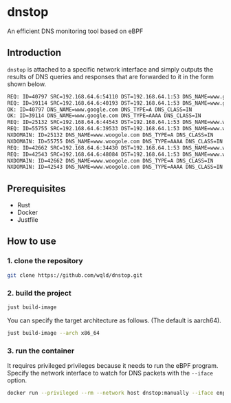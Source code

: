# dnstop
An efficient DNS monitoring tool based on eBPF

## Introduction

`dnstop` is attached to a specific network interface and simply outputs the results of DNS queries and responses that are forwarded to it in the form shown below.

```sh
REQ: ID=40797 SRC=192.168.64.6:54110 DST=192.168.64.1:53 DNS_NAME=www.google.com DNS_TYPE=A DNS_CLASS=IN
REQ: ID=39114 SRC=192.168.64.6:40193 DST=192.168.64.1:53 DNS_NAME=www.google.com DNS_TYPE=AAAA DNS_CLASS=IN
OK: ID=40797 DNS_NAME=www.google.com DNS_TYPE=A DNS_CLASS=IN
OK: ID=39114 DNS_NAME=www.google.com DNS_TYPE=AAAA DNS_CLASS=IN
REQ: ID=25132 SRC=192.168.64.6:44543 DST=192.168.64.1:53 DNS_NAME=www.woogole.com DNS_TYPE=A DNS_CLASS=IN
REQ: ID=55755 SRC=192.168.64.6:39533 DST=192.168.64.1:53 DNS_NAME=www.woogole.com DNS_TYPE=AAAA DNS_CLASS=IN
NXDOMAIN: ID=25132 DNS_NAME=www.woogole.com DNS_TYPE=A DNS_CLASS=IN
NXDOMAIN: ID=55755 DNS_NAME=www.woogole.com DNS_TYPE=AAAA DNS_CLASS=IN
REQ: ID=42662 SRC=192.168.64.6:34430 DST=192.168.64.1:53 DNS_NAME=www.woogole.com DNS_TYPE=A DNS_CLASS=IN
REQ: ID=42543 SRC=192.168.64.6:48084 DST=192.168.64.1:53 DNS_NAME=www.woogole.com DNS_TYPE=AAAA DNS_CLASS=IN
NXDOMAIN: ID=42662 DNS_NAME=www.woogole.com DNS_TYPE=A DNS_CLASS=IN
NXDOMAIN: ID=42543 DNS_NAME=www.woogole.com DNS_TYPE=AAAA DNS_CLASS=IN
```

## Prerequisites

- Rust
- Docker
- Justfile

## How to use

### 1. clone the repository

```bash
git clone https://github.com/wqld/dnstop.git
```

### 2. build the project

```bash
just build-image
```

You can specify the target architecture as follows. (The default is aarch64).

```bash
just build-image --arch x86_64
```

### 3. run the container

It requires privileged privileges because it needs to run the eBPF program.
Specify the network interface to watch for DNS packets with the `--iface` option.

```bash
docker run --privileged --rm --network host dnstop:manually --iface enp0s1
```
